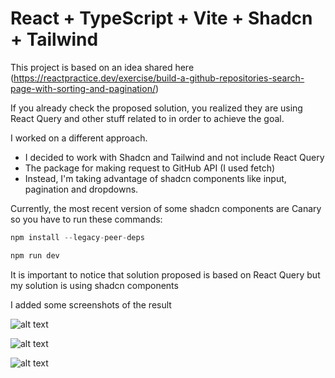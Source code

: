 # React + TypeScript + Vite + Shadcn + Tailwind

This project is based on an idea shared here (https://reactpractice.dev/exercise/build-a-github-repositories-search-page-with-sorting-and-pagination/)

If you already check the proposed solution, you realized they are using React Query and other stuff related to in order to achieve the goal.

I worked on a different approach. 
- I decided to work with Shadcn and Tailwind and not include React Query
- The package for making request to GitHub API (I used fetch)
- Instead, I'm taking advantage of shadcn components like input, pagination and dropdowns.

Currently, the most recent version of some shadcn components are Canary so you have to run these commands:

```js
npm install --legacy-peer-deps

npm run dev
```

It is important to notice that solution proposed is based on React Query but my solution is using shadcn components


I added some screenshots of the result

![alt text](https://res.cloudinary.com/dzhfwgpoy/image/upload/v1742487649/v1_jwixoy.png)

![alt text](https://res.cloudinary.com/dzhfwgpoy/image/upload/v1742487649/v2_h1tavx.png)

![alt text](https://res.cloudinary.com/dzhfwgpoy/image/upload/v1742487649/v3_guee75.png)
